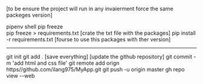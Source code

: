  <!-- code .  [opnen  microsoft visual code]
ctrl + ? [comments lot of rows]
ctrl + ~   [open the mvc termnial]
prtscn     [open keyboard if the keybord is lock from writing]
pip install pipenv                         [to create thebinvirment]
pipenv shell                               [to get in the invarmment]
pip install pandas django matplotlib pillow  opencv-Python       [install the needed packeges]
exit                                                           [to get out from the envroment]
pip freeze                                                      [see the packages]

git init                                                   [build git repository]
main.py                                                    [start the application]
README.md                                                  [for upload to git]
.gitignore                [we dont want Pipfile will be upladed and be ignore by github]
git add .    
git commit -m "Initial commit+"
gh repo create      [Push an existing local repository to GitHub]
 git push --set-upstream origin master
 git push  -u origin master
 gh repo view --web    [view the repository in the site]
  -->
 [to be ensure the project will run in any invaierment force the same packeges version]
 
 pipenv shell 
 pip freeze  
 pip freeze > requirements.txt [crate the txt file with the packages]
 pip install -r requirements.txt   [fourse to use this packages with ther version]

 ------------

 git init
 git add .   [save everything]   [update the github repository]
 git commit -m 'add html and css file'
 git remote add orign https//github.com/ilang975/MyApp.git
 git push -u origin master
 gh repo view --web 
 